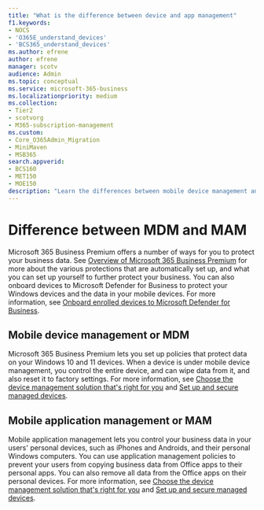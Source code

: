 ```yaml
---
title: "What is the difference between device and app management"
f1.keywords:
- NOCS
- 'O365E_understand_devices'
- 'BCS365_understand_devices'
ms.author: efrene
author: efrene
manager: scotv
audience: Admin
ms.topic: conceptual
ms.service: microsoft-365-business
ms.localizationpriority: medium
ms.collection: 
- Tier2
- scotvorg
- M365-subscription-management 
ms.custom:
- Core_O365Admin_Migration
- MiniMaven
- MSB365
search.appverid:
- BCS160
- MET150
- MOE150
description: "Learn the differences between mobile device management and mobile app management, or MDM and MAM."
---
```


# Difference between MDM and MAM

Microsoft 365 Business Premium offers a number of ways for you to protect your business data. See [Overview of Microsoft 365 Business Premium](../../admin/admin-overview/what-is-microsoft-365.md) for more about the various protections that are automatically set up, and what you can set up yourself to further protect your business. You can also onboard devices to Microsoft Defender for Business to protect your Windows devices and the data in your mobile devices. For more information, see [Onboard enrolled devices to Microsoft Defender for Business](/microsoft-365/business-premium/m365bp-onboard-devices-mdb). 

## Mobile device management or MDM

Microsoft 365 Business Premium lets you set up policies that protect data on your Windows 10 and 11 devices. When a device is under mobile device management, you control the entire device, and can wipe data from it, and also reset it to factory settings. For more information, see [Choose the device management solution that's right for you](/mem/intune/fundamentals/what-is-device-management#choose-the-device-management-solution-thats-right-for-you) and [Set up and secure managed devices](/microsoft-365/business-premium/m365bp-protect-devices).

## Mobile application management or MAM

Mobile application management lets you control your business data in your users' personal devices, such as iPhones and Androids, and their personal Windows computers. You can use application management policies to prevent your users from copying business data from Office apps to their personal apps. You can also remove all data from the Office apps on their personal devices. For more information, see [Choose the device management solution that's right for you](/mem/intune/fundamentals/what-is-device-management#choose-the-device-management-solution-thats-right-for-you) and [Set up and secure managed devices](/microsoft-365/business-premium/m365bp-protect-devices).
